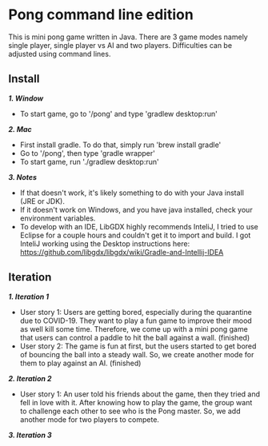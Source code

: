 # Pong command line edition
This is mini pong game written in Java. There are 3 game modes namely single player, single player vs AI and two players. Difficulties can be adjusted using command lines.

## Install
***1. Window***

- To start game, go to '/pong' and type 'gradlew desktop:run'

***2. Mac***
- First install gradle. To do that, simply run 'brew install gradle'
- Go to '/pong', then type 'gradle wrapper'
- To start game, run './gradlew desktop:run'

***3. Notes***
- If that doesn't work, it's likely something to do with your Java install (JRE or JDK).
- If it doesn't work on Windows, and you have java installed, check your environment variables.
- To develop with an IDE, LibGDX highly recommends InteliJ, I tried to use Eclipse for a couple hours and couldn't get it to import and build. I got InteliJ working using the Desktop instructions here: https://github.com/libgdx/libgdx/wiki/Gradle-and-Intellij-IDEA

## Iteration
***1. Iteration 1***
- User story 1: Users are getting bored, especially during the quarantine due to COVID-19. They want to play a fun game to improve their mood as well kill some time. Therefore, we come up with a mini pong game that users can control a paddle to hit the ball against a wall. (finished)
- User story 2: The game is fun at first, but the users started to get bored of bouncing the ball into a steady wall. So, we create another mode for them to play against an AI. (finished)

***2. Iteration 2***
- User story 1: An user told his friends about the game, then they tried and fell in love with it. After knowing how to play the game, the group want to challenge each other to see who is the Pong master. So, we add another mode for two players to compete.

***3. Iteration 3***
